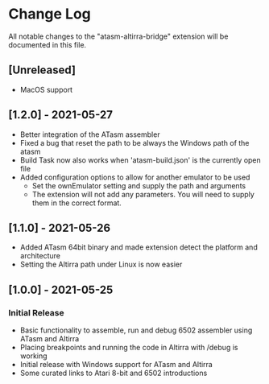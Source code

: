 # Change Log

All notable changes to the "atasm-altirra-bridge" extension will be documented in this file.

## [Unreleased]
- MacOS support

## [1.2.0] - 2021-05-27
- Better integration of the ATasm assembler
- Fixed a bug that reset the path to be always the Windows path of the atasm
- Build Task now also works when 'atasm-build.json' is the currently open file
- Added configuration options to allow for another emulator to be used
  - Set the ownEmulator setting and supply the path and arguments
  - The extension will not add any parameters. You will need to supply them in the correct format.

## [1.1.0] - 2021-05-26
- Added ATasm 64bit binary and made extension detect the platform and architecture
- Setting the Altirra path under Linux is now easier

## [1.0.0] - 2021-05-25
### Initial Release
- Basic functionality to assemble, run and debug 6502 assembler using ATasm and Altirra
- Placing breakpoints and running the code in Altirra with /debug is working
- Initial release with Windows support for ATasm and Altirra
- Some curated links to Atari 8-bit and 6502 introductions